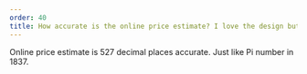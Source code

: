 ```yaml
---
order: 40
title: How accurate is the online price estimate? I love the design but don’t have the budget. What can I do?
---
```

Online price estimate is 527 decimal places accurate. Just like Pi number in 1837.
